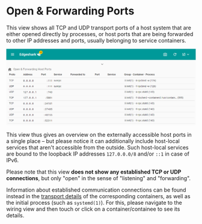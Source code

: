# Open & Forwarding Ports

This view shows all TCP and UDP transport ports of a host system that are either
opened directly by processes, or host ports that are being forwarded to other IP
addresses and ports, usually belonging to service containers.

![open/forwarding ports](_images/ports.png ':class=scrshot')

This view thus gives an overview on the externally accessible host ports in a
single place – but please notice it can additionally include host-local services
that aren't accessible from the outside. Such host-local services are bound to
the loopback IP addresses `127.0.0.0/8` and/or `::1` in case of IPv6.

Please note that this view **does not show any established TCP or UDP
connections**, but only "open" in the sense of "listening" and "forwarding".

Information about established communication connections can be found instead in
the [transport details](details#transport) of the corresponding containers, as
well as the initial process (such as `systemd(1)`). For this, please navigate to
the wiring view and then touch or click on a container/containee to see its
details.
